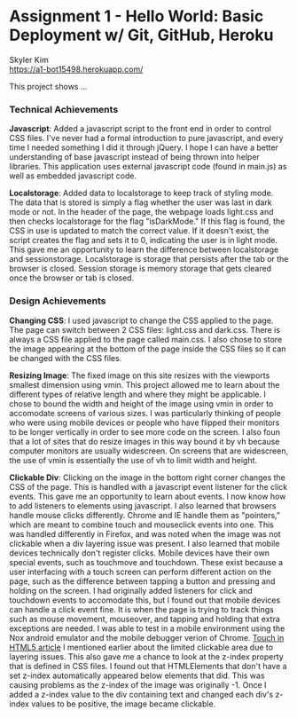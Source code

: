 Assignment 1 - Hello World: Basic Deployment w/ Git, GitHub, Heroku  
===

Skyler Kim  
https://a1-bot15498.herokuapp.com/

This project shows ...

### Technical Achievements
**Javascript**: Added a javascript script to the front end in order to control CSS files. I've never had a formal introduction
to pure javascript, and every time I needed something I did it through jQuery. I hope I can have a better understanding of 
base javascript instead of being thrown into helper libraries. This application uses external javascript code (found in
main.js) as well as embedded javascript code. 

**Localstorage**: Added data to localstorage to keep track of styling mode. The data that is stored is simply a flag whether
the user was last in dark mode or not. In the header of the page, the webpage loads light.css and then checks localstorage
for the flag "isDarkMode." If this flag is found, the CSS in use is updated to match the correct value. If it doesn't exist,
the script creates the flag and sets it to 0, indicating the user is in light mode. This gave me an opportunity to learn the 
difference between localstorage and sessionstorage. Localstorage is storage that persists after the tab or the browser is 
closed. Session storage is memory storage that gets cleared once the browser or tab is closed. 

### Design Achievements
**Changing CSS**: I used javascript to change the CSS applied to the page. The page can switch between 2 CSS files: light.css 
and dark.css. There is always a CSS file applied to the page called main.css. I also chose to store the image appearing at the 
bottom of the page inside the CSS files so it can be changed with the CSS files. 

**Resizing Image**: The fixed image on this site resizes with the viewports smallest dimension using vmin. This project allowed
me to learn about the different types of relative length and where they might be applicable. I chose to bound the width and 
height of the image using vmin in order to accomodate screens of various sizes. I was particularly thinking of people who were
using mobile devices or people who have flipped their monitors to be longer vertically in order to see more code on the screen.
I also foun that a lot of sites that do resize images in this way bound it by vh because computer monitors are usually 
widescreen. On screens that are widescreen, the use of vmin is essentially the use of vh to limit width and height. 

**Clickable Div**: Clicking on the image in the bottom right corner changes the CSS of the page. This is handled with a 
javascript event listener for the click events. This gave me an opportunity to learn about events. I now know how to add 
listeners to elements using javascript. I also learned that browsers handle mouse clicks differently. Chrome and IE handle them
as "pointers," which are meant to combine touch and mouseclick events into one. This was handled differently in Firefox, and 
was noted when the image was not clickable when a div layering issue was present. I also learned that mobile devices 
technically don't register clicks. Mobile devices have their own special events, such as touchmove and touchdown. These exist
because a user interfacing with a touch screen can perform different action on the page, such as the difference between tapping
a button and pressing and holding on the screen. I had originally added listeners for click and touchdown events to accomodate
this, but I found out that mobile devices can handle a click event fine. It is when the page is trying to track things such as
mouse movement, mouseover, and tapping and holding that extra exceptions are needed. I was able to test in a mobile environment
using the Nox android emulator and the mobile debugger verion of Chrome.
<a href="https://www.html5rocks.com/en/mobile/touchandmouse/">Touch in HTML5 article</a>
I mentioned earlier about the limited clickable area due to layering issues. This also gave me a chance to look at the z-index 
property that is defined in CSS files. I found out that HTMLElements that don't have a set z-index automatically appeared below 
elements that did. This was causing problems as the z-index of the image was originally -1. Once I added a z-index value to the 
div containing text and changed each div's z-index values to be positive, the image became clickable. 


